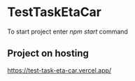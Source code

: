 # TestTaskEtaCar <br />
To start project enter _npm start_ command <br />
## Project on hosting <br />
https://test-task-eta-car.vercel.app/
